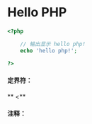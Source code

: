 # Hello PHP

```php
<?php

    // 输出显示 hello php!
    echo 'hello php!';

?>
```

#### 

#### 定界符：

   ** &lt;**



#### 注释：



